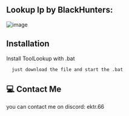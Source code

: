 
## Lookup Ip by BlackHunters:

![image](https://github.com/user-attachments/assets/a70e5f0d-c24c-49b6-b8cf-d4a33ad40242)



## Installation

Install ToolLookup with .bat

```bash
  just download the file and start the .bat
```
    
## 💻 Contact Me
you can contact me on discord: ektr.66

